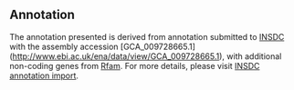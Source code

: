 
Annotation
----------

The annotation presented is derived from annotation submitted to
[INSDC](http://www.insdc.org) with the assembly accession [GCA\_009728665.1]
(http://www.ebi.ac.uk/ena/data/view/GCA_009728665.1),
with additional non-coding genes from
[Rfam](http://rfam.xfam.org/). For more details, please visit [INSDC
annotation import](http://ensemblgenomes.org/info/data/insdc_annotation).
